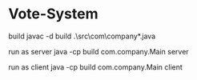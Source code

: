 # Vote-System

build  javac -d build .\src\com\company\*.java

run as server java -cp build com.company.Main server  

run as client java -cp build com.company.Main client
